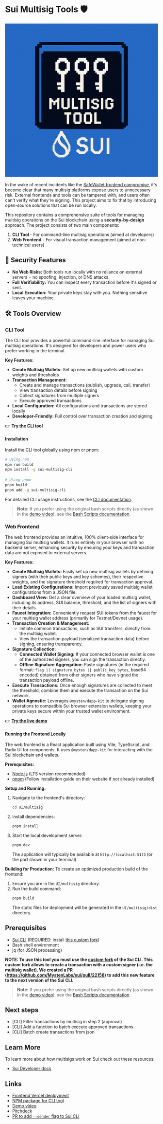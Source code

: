 # Sui Multisig Tools 🛡️

![logo](/assets/logo.png)

In the wake of recent incidents like the [SafeWallet frontend compromise](https://x.com/safe/status/1894768522720350673), it's become clear that many multisig platforms expose users to unnecessary risk. External frontends and tools can be tampered with, and users often can't verify what they're signing. This project aims to fix that by introducing open-source solutions that can be run locally.

This repository contains a comprehensive suite of tools for managing multisig operations on the Sui blockchain using a **security-by-design** approach. The project consists of two main components:

1. **CLI Tool** - For command-line multisig operations (aimed at developers)
2. **Web Frontend** - For visual transaction management (aimed at non-technical users)

## 🔐 Security Features

- **No Web Risks:** Both tools run locally with no reliance on external servers = no spoofing, injection, or DNS attacks.
- **Full Verifiability:** You can inspect every transaction before it's signed or sent.
- **Local Execution:** Your private keys stay with you. Nothing sensitive leaves your machine.

## 🛠️ Tools Overview

### CLI Tool
The CLI tool provides a powerful command-line interface for managing Sui multisig operations. It's designed for developers and power users who prefer working in the terminal.

**Key Features:**
- **Create Multisig Wallets:** Set up new multisig wallets with custom weights and thresholds
- **Transaction Management:**
  - Create and manage transactions (publish, upgrade, call, transfer)
  - View transaction details before signing
  - Collect signatures from multiple signers
  - Execute approved transactions
- **Local Configuration:** All configurations and transactions are stored locally
- **Developer-Friendly:** Full control over transaction creation and signing

👉 **[Try the CLI tool](https://www.npmjs.com/package/sui-multisig-cli)**

#### Installation
Install the CLI tool globally using npm or pnpm:

```bash
# Using npm
npm run build
npm install -g sui-multisig-cli

# Using pnpm
pnpm build
pnpm add -g sui-multisig-cli
```

For detailed CLI usage instructions, see the [CLI documentation](cli/README.md).

> **Note:** If you prefer using the original bash scripts directly (as shown in the [demo video](https://youtu.be/GX_vhvUv8ks)), see the [Bash Scripts documentation](docs/bash-scripts.md).


### Web Frontend
The web frontend provides an intuitive, 100% client-side interface for managing Sui multisig wallets. It runs entirely in your browser with no backend server, enhancing security by ensuring your keys and transaction data are not exposed to external servers.

**Key Features:**
- **Create Multisig Wallets:** Easily set up new multisig wallets by defining signers (with their public keys and key schemes), their respective weights, and the signature threshold required for transaction approval.
- **Load Existing Configurations:** Import previously saved multisig wallet configurations from a JSON file.
- **Dashboard View:** Get a clear overview of your loaded multisig wallet, including its address, SUI balance, threshold, and the list of signers with their details.
- **Faucet Integration:** Conveniently request SUI tokens from the faucet for your multisig wallet address (primarily for Testnet/Devnet usage).
- **Transaction Creation & Management:**
    - Initiate common transactions, such as SUI transfers, directly from the multisig wallet.
    - View the transaction payload (serialized transaction data) before signing, ensuring transparency.
- **Signature Collection:**
    - **Connected Wallet Signing:** If your connected browser wallet is one of the authorized signers, you can sign the transaction directly.
    - **Offline Signature Aggregation:** Paste signatures (in the required format: `flag || signature_bytes || public_key_bytes`, base64 encoded) obtained from other signers who have signed the transaction payload offline.
- **Execute Transactions:** Once enough signatures are collected to meet the threshold, combine them and execute the transaction on the Sui network.
- **Wallet Agnostic:** Leverages `@mysten/dapp-kit` to delegate signing operations to compatible Sui browser extension wallets, keeping your private keys secure within your trusted wallet environment.

👉 **[Try the live demo](https://sui-multisig.vercel.app/)**

#### Running the Frontend Locally
The web frontend is a React application built using Vite, TypeScript, and Radix UI for components. It uses `@mysten/dapp-kit` for interacting with the Sui blockchain and wallets.

**Prerequisites:**
- [Node.js](https://nodejs.org/) (LTS version recommended)
- [pnpm](https://pnpm.io/) (Follow installation guide on their website if not already installed)

**Setup and Running:**
1. Navigate to the frontend's directory:
    ```bash
    cd UI/multisig
    ```
2. Install dependencies:
    ```bash
    pnpm install
    ```
3. Start the local development server:
    ```bash
    pnpm dev
    ```
    The application will typically be available at `http://localhost:5173` (or the port shown in your terminal).

**Building for Production:**
To create an optimized production build of the frontend:
1. Ensure you are in the `UI/multisig` directory.
2. Run the build command:
    ```bash
    pnpm build
    ```
    The static files for deployment will be generated in the `UI/multisig/dist` directory.

## Prerequisites

- [Sui CLI](https://docs.sui.io/references/cli/client) (REQUIRED: install [this custom fork](https://github.com/arjanjohan/sui/tree/override-sender))
- Bash shell environment
- jq (for JSON processing)

__NOTE: To use this tool you must use the [custom fork](https://github.com/arjanjohan/sui/tree/override-sender) of the Sui CLI. This custom fork allows to create a transaction with a custom signer (i.e. the multisig wallet). We created a PR (https://github.com/MystenLabs/sui/pull/22158) to add this new feature to the next version of the Sui CLI.__

> **Note:** If you prefer using the original bash scripts directly (as shown in the [demo video](https://youtu.be/GX_vhvUv8ks)), see the [Bash Scripts documentation](docs/bash-scripts.md).

## Next steps

- [CLI] Filter transactions by multisig in step 2 (approval)
- [CLI] Add a function to batch execute approved transactions
- [CLI] Batch create transactions from json

## Learn More

To learn more about how multisigs work on Sui check out these resources:
- [Sui Developer docs](https://docs.sui.io/concepts/cryptography/transaction-auth/multisig)

## Links
- [Frontend Vercel deployment](https://sui-multisig.vercel.app/)
- [NPM package for CLI tool](https://www.npmjs.com/package/sui-multisig-cli)
- [Demo video](https://youtu.be/GX_vhvUv8ks)
- [Pitchdeck](https://docs.google.com/presentation/d/1h-x2YUOr8FiCrCc1weWM6xX1A-5ekZF8Z5Fn9xboOUE/edit?usp=sharing)
- [PR to add `--sender` flag to Sui CLI](https://github.com/MystenLabs/sui/pull/22158)
